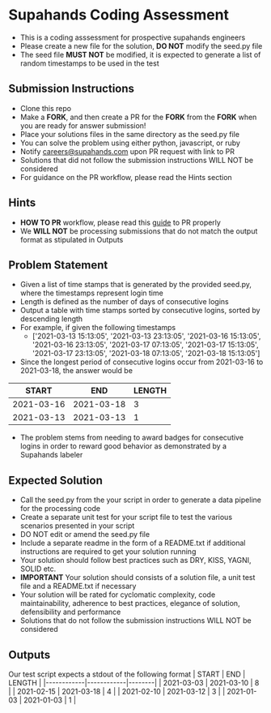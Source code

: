 # Supahands Coding Assessment
* This is a coding asssessment for prospective supahands engineers
* Please create a new file for the solution, **DO NOT** modify the seed.py file
* The seed file **MUST NOT** be modified, it is expected to generate a list of random timestamps to be used in the test

## Submission Instructions
* Clone this repo
* Make a **FORK**, and then create a PR for the **FORK** from the **FORK** when you are ready for answer submission!
* Place your solutions files in the same directory as the seed.py file
* You can solve the problem using either python, javascript, or ruby
* Notify [careers@supahands.com](mailto:careers@supahands.com) upon PR request with link to PR
* Solutions that did not follow the submission instructions WILL NOT be considered
* For guidance on the PR workflow, please read the Hints section

## Hints
* **HOW TO PR** workflow, please read this [guide](https://gist.github.com/kaizenx/542bc3bebbb75029f0c96d5871d66af5) to PR properly
* We **WILL NOT** be processing submissions that do not match the output format as stipulated in Outputs


## Problem Statement
* Given a list of time stamps that is generated by the provided seed.py, where the timestamps represent login time
* Length is defined as the number of days of consecutive logins
* Output a table with time stamps sorted by consecutive logins, sorted by descending length
* For example, if given the following timestamps 
  * ['2021-03-13 15:13:05', '2021-03-13 23:13:05', '2021-03-16 15:13:05', '2021-03-16 23:13:05', '2021-03-17 07:13:05', '2021-03-17 15:13:05', '2021-03-17 23:13:05', '2021-03-18 07:13:05', '2021-03-18 15:13:05']
* Since the longest period of consecutive logins occur from 2021-03-16 to 2021-03-18, the answer would be

| START      | END        | LENGTH |
|------------|------------|--------|
| 2021-03-16 | 2021-03-18 |      3 |
| 2021-03-13 | 2021-03-13 |      1 |


* The problem stems from needing to award badges for consecutive logins in order to reward good behavior as demonstrated by a Supahands labeler

## Expected Solution
* Call the seed.py from the your script in order to generate a data pipeline for the processing code
* Create a separate unit test for your script file to test the various scenarios presented in your script
* DO NOT edit or amend the seed.py file
* Include a separate readme in the form of a README.txt if additional instructions are required to get your solution running
* Your solution should follow best practices such as DRY, KISS, YAGNI, SOLID etc.
* **IMPORTANT** Your solution should consists of a solution file, a unit test file and a README.txt if necessary
* Your solution will be rated for cyclomatic complexity, code maintainability, adherence to best practices, elegance of solution, defensibility and performance
* Solutions that do not follow the submission instructions WILL NOT be considered

## Outputs
Our test script expects a stdout of the following format
| START      | END        | LENGTH |
|------------|------------|--------|
| 2021-03-03 | 2021-03-10 |      8 |
| 2021-02-15 | 2021-03-18 |      4 |
| 2021-02-10 | 2021-03-12 |      3 |
| 2021-01-03 | 2021-01-03 |      1 |
